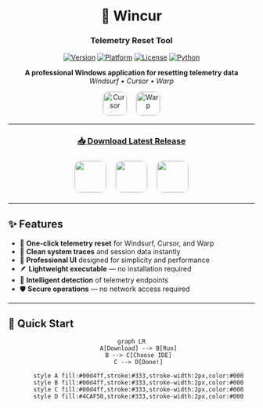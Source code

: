 <div align="center">

# 🎯 Wincur  
### **Telemetry Reset Tool**

[![Version](https://img.shields.io/badge/version-1.0.0-blue?style=for-the-badge)](https://github.com/FilippoDeSilva/wincur/releases)
[![Platform](https://img.shields.io/badge/platform-Windows-0078D6?style=for-the-badge&logo=windows)](https://github.com/FilippoDeSilva/wincur)
[![License](https://img.shields.io/badge/license-MIT-green?style=for-the-badge)](LICENSE)
[![Python](https://img.shields.io/badge/python-3.7+-3776AB?style=for-the-badge&logo=python&logoColor=white)](https://www.python.org/)

**A professional Windows application for resetting telemetry data**  
*Windsurf • Cursor • Warp*

<p align="center">
  <!-- <img src="https://exafunction.github.io/public/brand/windsurf-black-symbol.svg" alt="Windsurf" width="48" height="48" style="border-radius: 12px; margin: 0 8px; box-shadow: 0 0 4px rgba(0,0,0,0.2);"> -->
  <img src="https://images.ctfassets.net/lzny33ho1g45/292nxK13Z1TO0KZxK7jbzS/587fa7b203ca183c9180634956e3aa04/windsurf-vs-cursor-hero.jpg?fm=jpg&q=31&fit=thumb&w=1520&h=760" alt="Cursor" width="48" height="48" style="border-radius: 12px; margin: 0 8px; box-shadow: 0 0 4px rgba(0,0,0,0.2);">
  <img src="https://seeklogo.com/images/W/warp-terminal-logo-7B7BDE2E68-seeklogo.com.png" alt="Warp" width="48" height="48" style="border-radius: 12px; margin: 0 8px; box-shadow: 0 0 4px rgba(0,0,0,0.2);">
</p>

---

### [📥 Download Latest Release](https://github.com/FilippoDeSilva/win-cur/releases/tag/v1.0.0-prerelease)

<p align="center">
  <img src="https://exafunction.github.io/public/brand/windsurf-black-symbol.svg" width="64" height="64" style="border-radius: 12px; margin: 8px; box-shadow: 0 0 6px rgba(0,0,0,0.1);">
  <img src="https://cdn-icons-png.flaticon.com/512/32/32179.png" width="64" height="64" style="border-radius: 12px; margin: 8px; box-shadow: 0 0 6px rgba(0,0,0,0.1);">
  <img src="https://seeklogo.com/images/W/warp-terminal-logo-7B7BDE2E68-seeklogo.com.png" width="64" height="64" style="border-radius: 12px; margin: 8px; box-shadow: 0 0 6px rgba(0,0,0,0.1);">
</p>

</div>

---

## ✨ Features

- 🔄 **One-click telemetry reset** for Windsurf, Cursor, and Warp  
- 🧹 **Clean system traces** and session data instantly  
- 💼 **Professional UI** designed for simplicity and performance  
- 🪶 **Lightweight executable** — no installation required  
- 🧠 **Intelligent detection** of telemetry endpoints  
- 🛡️ **Secure operations** — no network access required  

---

## 🚀 Quick Start

<div align="center">

```mermaid
graph LR
    A[Download] --> B[Run]
    B --> C[Choose IDE]
    C --> D[Done!]

    style A fill:#00d4ff,stroke:#333,stroke-width:2px,color:#000
    style B fill:#00d4ff,stroke:#333,stroke-width:2px,color:#000
    style C fill:#00d4ff,stroke:#333,stroke-width:2px,color:#000
    style D fill:#4CAF50,stroke:#333,stroke-width:2px,color:#000
